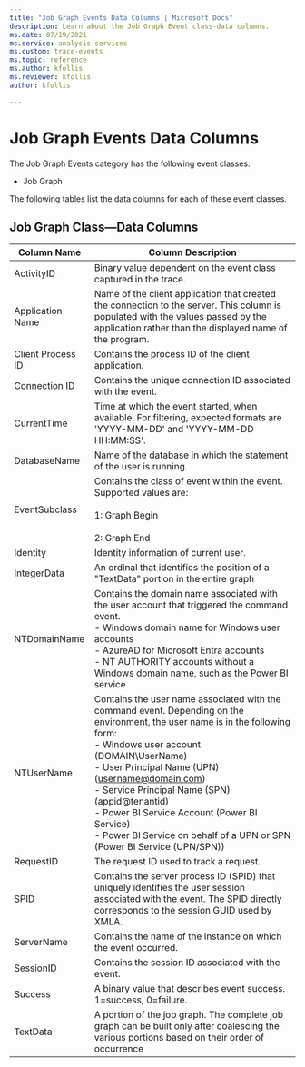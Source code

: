 ```yaml
---
title: "Job Graph Events Data Columns | Microsoft Docs"
description: Learn about the Job Graph Event class-data columns.
ms.date: 07/19/2021
ms.service: analysis-services
ms.custom: trace-events
ms.topic: reference
ms.author: kfollis
ms.reviewer: kfollis
author: kfollis

---
```

# Job Graph Events Data Columns

  The Job Graph Events category has the following event classes:  
  
- Job Graph  
  
 The following tables list the data columns for each of these event classes.  
  
## Job Graph Class—Data Columns

| Column Name | Column Description |
| ----------- | --------- |
|ActivityID|Binary value dependent on the event class captured in the trace.|
|Application Name|Name of the client application that created the connection to the server. This column is populated with the values passed by the application rather than the displayed name of the program.|
|Client Process ID|Contains the process ID of the client application.|
|Connection ID|Contains the unique connection ID associated with the event.|
|CurrentTime|Time at which the event started, when available. For filtering, expected formats are 'YYYY-MM-DD' and 'YYYY-MM-DD HH:MM:SS'.|
|DatabaseName|Name of the database in which the statement of the user is running.|
|EventSubclass|Contains the class of event within the event. Supported values are:<br /><br /> 1: Graph Begin<br /><br /> 2: Graph End|
|Identity|Identity information of current user.|
|IntegerData|An ordinal that identifies the position of a "TextData" portion in the entire graph|
|NTDomainName|Contains the domain name associated with the user account that triggered the command event. </br> - Windows domain name for Windows user accounts</br> - AzureAD for Microsoft Entra accounts</br> - NT AUTHORITY accounts without a Windows domain name, such as the Power BI service|
|NTUserName|Contains the user name associated with the command event. Depending on the environment, the user name is in the following form:</br> - Windows user account (DOMAIN\UserName)</br> - User Principal Name (UPN) (username@domain.com)</br> - Service  Principal Name (SPN) (appid@tenantid)</br> - Power BI Service Account  (Power BI Service)</br> - Power BI Service on behalf of a UPN or SPN (Power BI Service (UPN/SPN))|
|RequestID|The request ID used to track a request.|
|SPID|Contains the server process ID (SPID) that uniquely identifies the user session associated with the event. The SPID directly corresponds to the session GUID used by XMLA.|
|ServerName|Contains the name of the instance on which the event occurred.|
|SessionID|Contains the session ID associated with the event.|
|Success|A binary value that describes event success. 1=success, 0=failure.|
|TextData|A portion of the job graph. The complete job graph can be built only after coalescing the various portions based on their order of occurrence|
